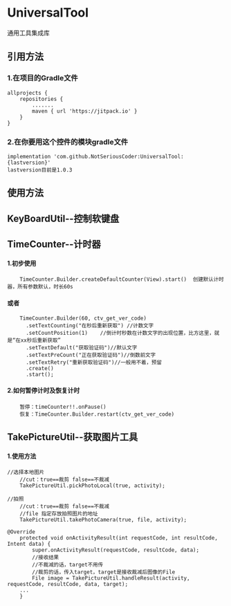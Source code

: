 # UniversalTool
通用工具集成库

## 引用方法
### 1.在项目的Gradle文件
	allprojects {
		repositories {
			.......
			maven { url 'https://jitpack.io' }
		}
	}
  
### 2.在你要用这个控件的模块gradle文件
	implementation 'com.github.NotSeriousCoder:UniversalTool:{lastversion}'
	lastversion目前是1.0.3

## 使用方法

## KeyBoardUtil--控制软键盘

## TimeCounter--计时器
   #### 1.初步使用
        TimeCounter.Builder.createDefaultCounter(View).start()  创建默认计时器，所有参数默认，时长60s
   #### 或者
        TimeCounter.Builder(60, ctv_get_ver_code)
          .setTextCounting("在秒后重新获取") //计数文字
          .setCountPosition(1)    //倒计时秒数在计数文字的出现位置，比方这里，就是“在xx秒后重新获取”
          .setTextDefault("获取验证码")//默认文字
          .setTextPreCount("正在获取验证码")//倒数前文字
          .setTextRetry("重新获取验证码")//一般用不着，预留
          .create()
          .start();
   #### 2.如何暂停计时及恢复计时
        暂停：timeCounter!!.onPause()
        恢复：TimeCounter.Builder.restart(ctv_get_ver_code)
	
## TakePictureUtil--获取图片工具
   ####	1.使用方法
   
	//选择本地图片
        //cut：true==裁剪 false==不裁减
        TakePictureUtil.pickPhotoLocal(true, activity);
	
	//拍照
        //cut：true==裁剪 false==不裁减
        //file 指定存放拍照图片的地址
        TakePictureUtil.takePhotoCamera(true, file, activity);
	
	@Override
    	protected void onActivityResult(int requestCode, int resultCode, Intent data) {
        	super.onActivityResult(requestCode, resultCode, data);
        	//接收结果
        	//不裁减的话，target不用传
        	//裁剪的话，传入target，target是接收裁减后图像的File
        	File image = TakePictureUtil.handleResult(activity, requestCode, resultCode, data, target);
		...
    	}
	
	
